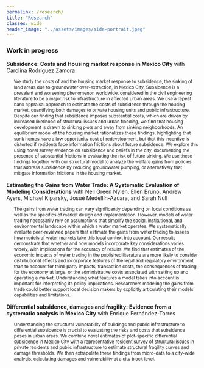 ```yaml
---
permalink: /research/
title: "Research"
classes: wide
header_image: "../assets/images/side-portrait.jpeg"
---
```


### Work in progress
**Subsidence: Costs and Housing market response in Mexico City** with Carolina Rodríguez Zamora

<div align="left" style="padding-left: 20px;line-height:15px">
<p><small> We study the costs of and the housing market response to subsidence, the sinking of land areas due to groundwater over-extraction, in Mexico City. Subsidence is a prevalent and worsening phenomenon worldwide, considered in the civil engineering literature to be a major risk to infrastructure in affected urban areas. We use a repeat bank appraisal approach to estimate the costs of subsidence through the housing market, quantifying both damages to private housing units and public infrastructure. Despite our finding that subsidence imposes substantial costs, which are driven by increased likelihood of structural issues and urban flooding, we find that housing development is drawn to sinking plots and away from sinking neighborhoods. An equilibrium model of the housing market rationalizes these findings, highlighting that sunk homes have a low opportunity cost of redevelopment, but that this incentive is distorted if residents face information frictions about future subsidence. We explore this using novel survey evidence on subsidence and beliefs in the city, documenting the presence of substantial frictions in evaluating the risk of future sinking. We use these findings together with our structural model to analyze the welfare gains from policies that address subsidence by reducing groundwater pumping, or alternatively that mitigate information frictions in the housing market. </small> </p></div>

**Estimating the Gains from Water Trade: A Systematic Evaluation of Modeling Considerations** with Nell Green Nylen, Ellen Bruno, Andrew Ayers, Michael Kiparsky, Josué Medellín-Azuara, and Sarah Null

<div align="left" style="padding-left: 20px;line-height:15px">
<p><small> The gains from water trading can vary significantly depending on local conditions as well as the specifics of market design and implementation. However, models of water trading necessarily rely on assumptions that simplify the social, institutional, and environmental landscape within which a water market operates. We systematically evaluate peer-reviewed papers that estimate the gains from water trading to assess how models of water markets take this local context into account. Our results demonstrate that whether and how models incorporate key considerations varies widely, with implications for the accuracy of results. We find that estimates of the economic impacts of water trading in the published literature are more likely to consider distributional effects and incorporate features of the legal and regulatory environment than to account for third-party impacts, transaction costs, the consequences of trading for the economy at large, or the administrative costs associated with setting up and operating a market. Understanding what features a model takes into account is important for interpreting its policy implications. Researchers modeling the gains from trade could better support local decision makers by explicitly articulating their models’ capabilities and limitations.</small> </p>
</div>

**Differential subsidence, damages and fragility: Evidence from a systematic analysis in Mexico City** with Enrique Fernández-Torres

<div align="left" style="padding-left: 20px;line-height:15px">
<p><small> Understanding the structural vulnerability of buildings and public infrastructure to differential subsidence is crucial to evaluating the risks and costs that subsidence poses in urban areas. We combine novel estimates of plot-specific differential subsidence in Mexico City with a representative resident survey of structural issues in private residents and public infrastructure to estimate structural fragility curves and damage thresholds. We then extrapolate these findings from micro-data to a city-wide analysis, calculating damages and vulnerability at a city block level.</small></p></div>


